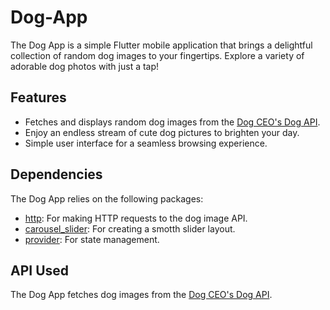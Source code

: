 # Dog-App
The Dog App is a simple Flutter mobile application that brings a delightful collection of random dog images to your fingertips. Explore a variety of adorable dog photos with just a tap!

## Features

- Fetches and displays random dog images from the [Dog CEO's Dog API](https://dog.ceo/dog-api/).
- Enjoy an endless stream of cute dog pictures to brighten your day.
- Simple user interface for a seamless browsing experience.


## Dependencies

The Dog App relies on the following packages:

- [http](https://pub.dev/packages/http): For making HTTP requests to the dog image API.
- [carousel_slider](https://pub.dev/packages/carousel_slider): For creating a smotth slider layout.
- [provider](https://pub.dev/packages/provider): For state management.

## API Used

The Dog App fetches dog images from the [Dog CEO's Dog API](https://dog.ceo/dog-api/).
